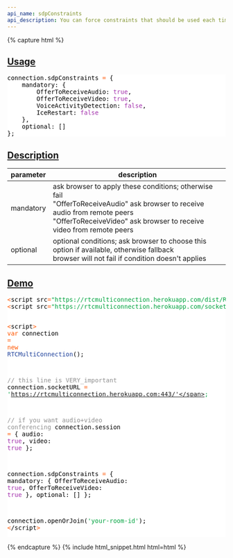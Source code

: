 ```yaml
---
api_name: sdpConstraints
api_description: You can force constraints that should be used each time when createOffer/createAnswer API are invoked
---
```


{% capture html %}

  <section id="usage">
    <h2><a href="#usage">Usage</a></h2>
    <pre style="background:#fff;color:#000">connection.sdpConstraints <span style="color:#ff5600">=</span> {
    mandatory: {
        OfferToReceiveAudio: <span style="color:#a535ae">true</span>,
        OfferToReceiveVideo: <span style="color:#a535ae">true</span>,
        VoiceActivityDetection: <span style="color:#a535ae">false</span>,
        IceRestart: <span style="color:#a535ae">false</span>
    },
    optional: []
};
</pre>
  </section>

  <section id="description">
    <h2><a href="#description">Description</a></h2>
    <div class="datagrid">
    <table>
    <thead><tr><th>parameter</th><th>description</th></tr></thead>
    <tbody>
      <tr>
        <td>mandatory</td>
        <td>
            ask browser to apply these conditions; otherwise fail<br>
            "OfferToReceiveAudio" ask browser to receive audio from remote peers<br>
            "OfferToReceiveVideo" ask browser to receive video from remote peers
        </td>
      </tr>
      <tr>
        <td>optional</td>
        <td>
            optional conditions; ask browser to choose this option if available, otherwise fallback<br>
            browser will not fail if condition doesn't applies
        </td>
      </tr>
    </tbody>
    </table>
    </div>
  </section>
  
  <section id="demo">
    <h2><a href="#demo">Demo</a></h2>
    <pre style="background:#fff;color:#000"><span style="color:#ff5600">&lt;</span>script src<span style="color:#ff5600">=</span><span style="color:#00a33f">"https://rtcmulticonnection.herokuapp.com/dist/RTCMultiConnection.min.js"</span><span style="color:#ff5600">></span><span style="color:#ff5600">&lt;</span>/script<span style="color:#ff5600">></span>
<span style="color:#ff5600">&lt;</span>script src<span style="color:#ff5600">=</span><span style="color:#00a33f">"https://rtcmulticonnection.herokuapp.com/socket.io/socket.io.js"</span><span style="color:#ff5600">></span><span style="color:#ff5600">&lt;</span>/script<span style="color:#ff5600">></span>

<span style="color:#ff5600">&lt;</span>script<span style="color:#ff5600">></span>
<span style="color:#ff5600">var</span> connection <span style="color:#ff5600">=</span> <span style="color:#ff5600">new</span> <span style="color:#21439c">RTCMultiConnection</span>();

<span style="color:#919191">// this line is VERY_important</span>
connection.socketURL <span style="color:#ff5600">=</span> <span style="color:#00a33f">'https://rtcmulticonnection.herokuapp.com:443/'</span>;

<span style="color:#919191">// if you want audio+video conferencing</span>
connection.session <span style="color:#ff5600">=</span> {
    audio: <span style="color:#a535ae">true</span>,
    video: <span style="color:#a535ae">true</span>
};

connection.sdpConstraints <span style="color:#ff5600">=</span> {
    mandatory: {
        OfferToReceiveAudio: <span style="color:#a535ae">true</span>,
        OfferToReceiveVideo: <span style="color:#a535ae">true</span>
    },
    optional: []
};

connection.openOrJoin(<span style="color:#00a33f">'your-room-id'</span>);
<span style="color:#ff5600">&lt;</span>/script<span style="color:#ff5600">></span>
</pre>
  </section>

{% endcapture %}
{% include html_snippet.html html=html %}
